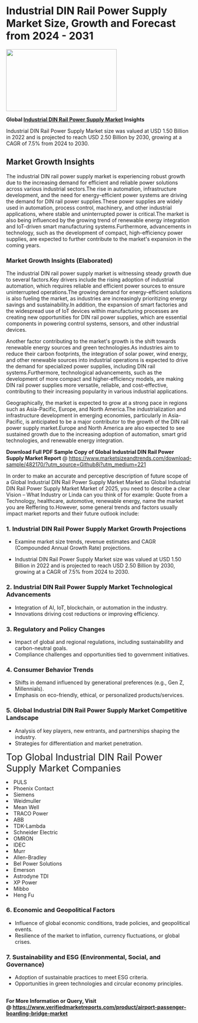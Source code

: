 <H1>Industrial DIN Rail Power Supply Market Size, Growth and Forecast from 2024 - 2031</H1><img class="aligncenter size-medium wp-image-584254" src="https://thirdeyenews.in/wp-content/uploads/2024/09/Global-Market-Research-300x168.jpeg" alt="" width="300" height="168" /><p><strong>Global&nbsp;<a href="https://www.marketsizeandtrends.com/download-sample/482170/?utm_source=Github8j?utm_medium=221">Industrial DIN Rail Power Supply Market</a> Insights</strong></p><p>Industrial DIN Rail Power Supply Market size was valued at USD 1.50 Billion in 2022 and is projected to reach USD 2.50 Billion by 2030, growing at a CAGR of 7.5% from 2024 to 2030.</p><p><h2>Market Growth Insights</h2> <p>The industrial DIN rail power supply market is experiencing robust growth due to the increasing demand for efficient and reliable power solutions across various industrial sectors.The rise in automation, infrastructure development, and the need for energy-efficient power systems are driving the demand for DIN rail power supplies.These power supplies are widely used in automation, process control, machinery, and other industrial applications, where stable and uninterrupted power is critical.The market is also being influenced by the growing trend of renewable energy integration and IoT-driven smart manufacturing systems.Furthermore, advancements in technology, such as the development of compact, high-efficiency power supplies, are expected to further contribute to the market's expansion in the coming years.</p> <h3>Market Growth Insights (Elaborated)</h3> <p>The industrial DIN rail power supply market is witnessing steady growth due to several factors.Key drivers include the rising adoption of industrial automation, which requires reliable and efficient power sources to ensure uninterrupted operations.The growing demand for energy-efficient solutions is also fueling the market, as industries are increasingly prioritizing energy savings and sustainability.In addition, the expansion of smart factories and the widespread use of IoT devices within manufacturing processes are creating new opportunities for DIN rail power supplies, which are essential components in powering control systems, sensors, and other industrial devices.</p> <p>Another factor contributing to the market's growth is the shift towards renewable energy sources and green technologies.As industries aim to reduce their carbon footprints, the integration of solar power, wind energy, and other renewable sources into industrial operations is expected to drive the demand for specialized power supplies, including DIN rail systems.Furthermore, technological advancements, such as the development of more compact and higher-efficiency models, are making DIN rail power supplies more versatile, reliable, and cost-effective, contributing to their increasing popularity in various industrial applications.</p> <p>Geographically, the market is expected to grow at a strong pace in regions such as Asia-Pacific, Europe, and North America.The industrialization and infrastructure development in emerging economies, particularly in Asia-Pacific, is anticipated to be a major contributor to the growth of the DIN rail power supply market.Europe and North America are also expected to see sustained growth due to the increasing adoption of automation, smart grid technologies, and renewable energy integration.</p> <p><span class=""><strong>Download Full PDF Sample Copy of Global Industrial DIN Rail Power Supply Market Report</strong> @ <a href="https://www.marketsizeandtrends.com/download-sample/482170/?utm_source=Github8j?utm_medium=221" target="_blank">https://www.marketsizeandtrends.com/download-sample/482170/?utm_source=Github8j?utm_medium=221</a></span></p><p>In order to make an accurate and perceptive description of future scope of a Global&nbsp;Industrial DIN Rail Power Supply Market Market as Global&nbsp;Industrial DIN Rail Power Supply Market Market of 2025, you need to describe a clear Vision &ndash; What Industry or Linda can you think of for example: Quote from a Technology, healthcare, automotive, renewable energy, name the market you are Reffering to.However, some general trends and factors usually impact market reports and their future outlook include:</p><h3>1.&nbsp;<strong>Industrial DIN Rail Power Supply Market Growth Projections</strong></h3><ul><li>Examine market size trends, revenue estimates and CAGR (Compounded Annual Growth Rate) projections.</li><li><p>Industrial DIN Rail Power Supply Market size was valued at USD 1.50 Billion in 2022 and is projected to reach USD 2.50 Billion by 2030, growing at a CAGR of 7.5% from 2024 to 2030.</p></li></ul><h3>2.&nbsp;<strong>Industrial DIN Rail Power Supply Market Technological Advancements</strong></h3><ul><li>Integration of AI, IoT, blockchain, or automation in the industry.</li><li>Innovations driving cost reductions or improving efficiency.</li></ul><h3>3.&nbsp;<strong>Regulatory and Policy Changes</strong></h3><ul><li>Impact of global and regional regulations, including sustainability and carbon-neutral goals.</li><li>Compliance challenges and opportunities tied to government initiatives.</li></ul><h3>4.&nbsp;<strong>Consumer Behavior Trends</strong></h3><ul><li>Shifts in demand influenced by generational preferences (e.g., Gen Z, Millennials).</li><li>Emphasis on eco-friendly, ethical, or personalized products/services.</li></ul><h3>5.&nbsp;<strong>Global Industrial DIN Rail Power Supply Market Competitive Landscape</strong></h3><ul><li>Analysis of key players, new entrants, and partnerships shaping the industry.</li><li>Strategies for differentiation and market penetration.</li></ul><p data-pm-slice="1 1 []"><span style="color: inherit; font-family: inherit; font-size: 25px;">Top Global Industrial DIN Rail Power Supply Market Companies</span></p><div class="" data-test-id=""><p><li>PULS</li><li> Phoenix Contact</li><li> Siemens</li><li> Weidmuller</li><li> Mean Well</li><li> TRACO Power</li><li> ABB</li><li> TDK-Lambda</li><li> Schneider Electric</li><li> OMRON</li><li> IDEC</li><li> Murr</li><li> Allen-Bradley</li><li> Bel Power Solutions</li><li> Emerson</li><li> Astrodyne TDI</li><li> XP Power</li><li> Mibbo</li><li> Heng Fu</li></p></div><h3>6.&nbsp;<strong>Economic and Geopolitical Factors</strong></h3><ul><li>Influence of global economic conditions, trade policies, and geopolitical events.</li><li>Resilience of the market to inflation, currency fluctuations, or global crises.</li></ul><h3>7.&nbsp;<strong>Sustainability and ESG (Environmental, Social, and Governance)</strong></h3><ul><li>Adoption of sustainable practices to meet ESG criteria.</li><li>Opportunities in green technologies and circular economy principles.</li></ul><h2><strong style="font-size: 14px;">For More Information or Query, Visit @&nbsp;</strong><a style="background-color: #ffffff; font-size: 14px;" href="https://www.marketsizeandtrends.com/report/industrial-din-rail-power-supply-market/" target="_blank">https://www.verifiedmarketreports.com/product/airport-passenger-boarding-bridge-market</a></h2>